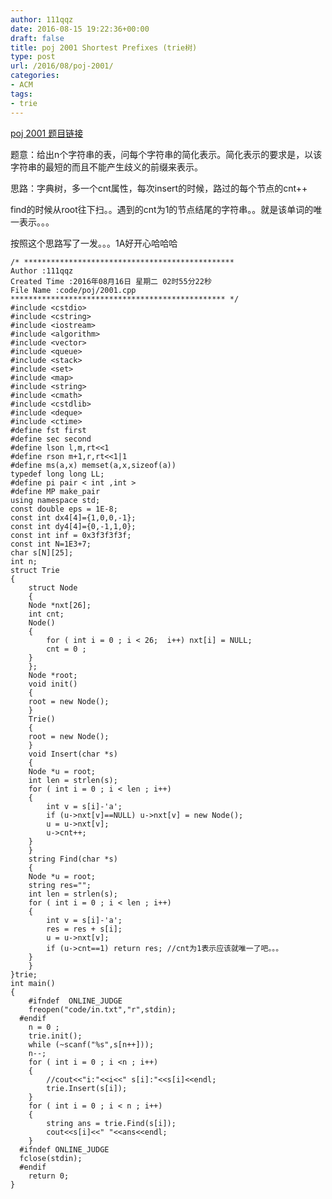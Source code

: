 ```yaml
---
author: 111qqz
date: 2016-08-15 19:22:36+00:00
draft: false
title: poj 2001 Shortest Prefixes (trie树)
type: post
url: /2016/08/poj-2001/
categories:
- ACM
tags:
- trie
---
```


[poj 2001 题目链接](http://poj.org/problem?id=2001)

题意：给出n个字符串的表，问每个字符串的简化表示。简化表示的要求是，以该字符串的最短的而且不能产生歧义的前缀来表示。

思路：字典树，多一个cnt属性，每次insert的时候，路过的每个节点的cnt++

find的时候从root往下扫。。遇到的cnt为1的节点结尾的字符串。。就是该单词的唯一表示。。。

按照这个思路写了一发。。。1A好开心哈哈哈

    
    /* ***********************************************
    Author :111qqz
    Created Time :2016年08月16日 星期二 02时55分22秒
    File Name :code/poj/2001.cpp
    ************************************************ */
    #include <cstdio>
    #include <cstring>
    #include <iostream>
    #include <algorithm>
    #include <vector>
    #include <queue>
    #include <stack>
    #include <set>
    #include <map>
    #include <string>
    #include <cmath>
    #include <cstdlib>
    #include <deque>
    #include <ctime>
    #define fst first
    #define sec second
    #define lson l,m,rt<<1
    #define rson m+1,r,rt<<1|1
    #define ms(a,x) memset(a,x,sizeof(a))
    typedef long long LL;
    #define pi pair < int ,int >
    #define MP make_pair
    using namespace std;
    const double eps = 1E-8;
    const int dx4[4]={1,0,0,-1};
    const int dy4[4]={0,-1,1,0};
    const int inf = 0x3f3f3f3f;
    const int N=1E3+7;
    char s[N][25];
    int n;
    struct Trie
    {
        struct Node
        {
    	Node *nxt[26];
    	int cnt;
    	Node()
    	{
    	    for ( int i = 0 ; i < 26;  i++) nxt[i] = NULL;
    	    cnt = 0 ;
    	}
        };
        Node *root;
        void init()
        {
    	root = new Node();
        }
        Trie()
        {
    	root = new Node();
        }
        void Insert(char *s)
        {
    	Node *u = root;
    	int len = strlen(s);
    	for ( int i = 0 ; i < len ; i++)
    	{
    	    int v = s[i]-'a';
    	    if (u->nxt[v]==NULL) u->nxt[v] = new Node();
    	    u = u->nxt[v];
    	    u->cnt++;
    	}
        }
        string Find(char *s)
        {
    	Node *u = root;
    	string res="";
    	int len = strlen(s);
    	for ( int i = 0 ; i < len ; i++)
    	{
    	    int v = s[i]-'a';
    	    res = res + s[i];
    	    u = u->nxt[v];
    	    if (u->cnt==1) return res; //cnt为1表示应该就唯一了吧。。。
    	}
        }
    }trie;
    int main()
    {
    	#ifndef  ONLINE_JUDGE 
    	freopen("code/in.txt","r",stdin);
      #endif
    	n = 0 ;
    	trie.init();
    	while (~scanf("%s",s[n++])); 
    	n--;
    	for ( int i = 0 ; i <n ; i++)
    	{
    	    //cout<<"i:"<<i<<" s[i]:"<<s[i]<<endl;
    	    trie.Insert(s[i]);
    	}
    	for ( int i = 0 ; i < n ; i++)
    	{
    	    string ans = trie.Find(s[i]);
    	    cout<<s[i]<<" "<<ans<<endl;
    	}
      #ifndef ONLINE_JUDGE  
      fclose(stdin);
      #endif
        return 0;
    }
    



